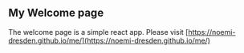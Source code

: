 ## My Welcome page

The welcome page is a simple react app. Please visit [https://noemi-dresden.github.io/me/](https://noemi-dresden.github.io/me/)